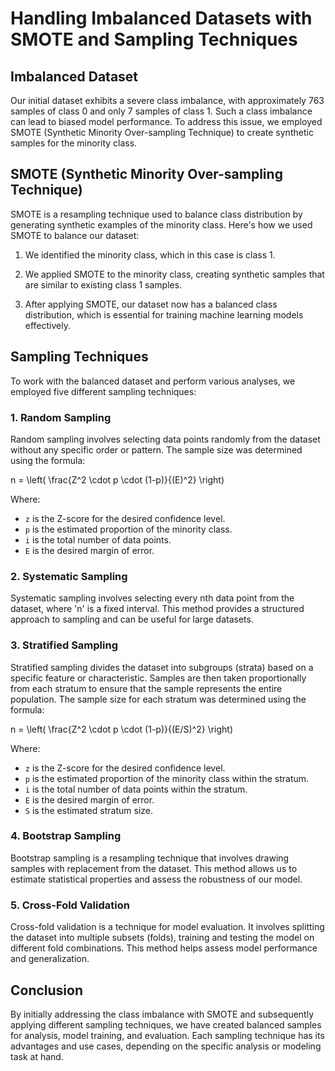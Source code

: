 # Handling Imbalanced Datasets with SMOTE and Sampling Techniques

## Imbalanced Dataset
Our initial dataset exhibits a severe class imbalance, with approximately 763 samples of class 0 and only 7 samples of class 1. Such a class imbalance can lead to biased model performance. To address this issue, we employed SMOTE (Synthetic Minority Over-sampling Technique) to create synthetic samples for the minority class.

## SMOTE (Synthetic Minority Over-sampling Technique)
SMOTE is a resampling technique used to balance class distribution by generating synthetic examples of the minority class. Here's how we used SMOTE to balance our dataset:

1. We identified the minority class, which in this case is class 1.

2. We applied SMOTE to the minority class, creating synthetic samples that are similar to existing class 1 samples.

3. After applying SMOTE, our dataset now has a balanced class distribution, which is essential for training machine learning models effectively.

## Sampling Techniques
To work with the balanced dataset and perform various analyses, we employed five different sampling techniques:

### 1. Random Sampling
Random sampling involves selecting data points randomly from the dataset without any specific order or pattern. The sample size was determined using the formula:

n = \left( \frac{Z^2 \cdot p \cdot (1-p)}{(E)^2} \right)

Where:
- `z` is the Z-score for the desired confidence level.
- `p` is the estimated proportion of the minority class.
- `i` is the total number of data points.
- `E` is the desired margin of error.

### 2. Systematic Sampling
Systematic sampling involves selecting every nth data point from the dataset, where 'n' is a fixed interval. This method provides a structured approach to sampling and can be useful for large datasets.

### 3. Stratified Sampling
Stratified sampling divides the dataset into subgroups (strata) based on a specific feature or characteristic. Samples are then taken proportionally from each stratum to ensure that the sample represents the entire population. The sample size for each stratum was determined using the formula:

n = \left( \frac{Z^2 \cdot p \cdot (1-p)}{(E/S)^2} \right)

Where:
- `z` is the Z-score for the desired confidence level.
- `p` is the estimated proportion of the minority class within the stratum.
- `i` is the total number of data points within the stratum.
- `E` is the desired margin of error.
- `S` is the estimated stratum size.

### 4. Bootstrap Sampling
Bootstrap sampling is a resampling technique that involves drawing samples with replacement from the dataset. This method allows us to estimate statistical properties and assess the robustness of our model.

### 5. Cross-Fold Validation
Cross-fold validation is a technique for model evaluation. It involves splitting the dataset into multiple subsets (folds), training and testing the model on different fold combinations. This method helps assess model performance and generalization.

## Conclusion
By initially addressing the class imbalance with SMOTE and subsequently applying different sampling techniques, we have created balanced samples for analysis, model training, and evaluation. Each sampling technique has its advantages and use cases, depending on the specific analysis or modeling task at hand.
